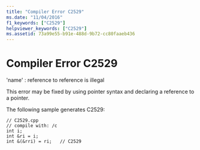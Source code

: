 ```yaml
---
title: "Compiler Error C2529"
ms.date: "11/04/2016"
f1_keywords: ["C2529"]
helpviewer_keywords: ["C2529"]
ms.assetid: 73a99e55-b91e-488d-9b72-cc80faaeb436
---
```

# Compiler Error C2529

'name' : reference to reference is illegal

This error may be fixed by using pointer syntax and declaring a reference to a pointer.

The following sample generates C2529:

```
// C2529.cpp
// compile with: /c
int i;
int &ri = i;
int &(&rri) = ri;   // C2529
```